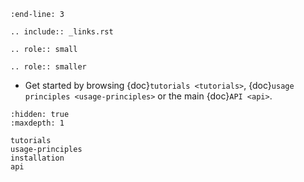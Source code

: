 ```{include} ../README.md
:end-line: 3
```

```{eval-rst}
.. include:: _links.rst
```

```{eval-rst}
.. role:: small
```

```{eval-rst}
.. role:: smaller
```

* Get started by browsing {doc}`tutorials <tutorials>`, {doc}`usage principles <usage-principles>` or the main {doc}`API <api>`.

```{toctree}
:hidden: true
:maxdepth: 1

tutorials
usage-principles
installation
api
```

[github]: https://github.com/lskfs/spacipy
